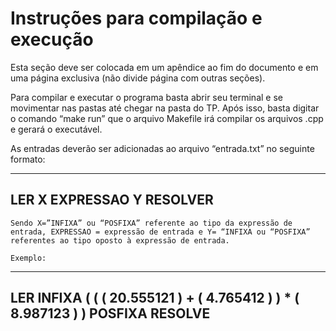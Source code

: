 # Instruções para compilação e execução
Esta seção deve ser colocada em um apêndice ao fim do documento e em uma página exclusiva (não divide página com outras seções).

Para compilar e executar o programa basta abrir seu terminal e se movimentar nas pastas até chegar na pasta do TP. Após isso, basta digitar o comando “make run” que o arquivo Makefile irá compilar os arquivos .cpp e gerará o executável.

As entradas deverão ser adicionadas ao arquivo “entrada.txt” no seguinte formato:
_____________________________________________________________________
LER X EXPRESSAO
Y
RESOLVER
--------------------------------------------------------------------------------------------------------

	Sendo X=”INFIXA” ou “POSFIXA” referente ao tipo da expressão de entrada, EXPRESSAO = expressão de entrada e Y= “INFIXA ou “POSFIXA” referentes ao tipo oposto à expressão de entrada.

	Exemplo:
_____________________________________________________________________
LER INFIXA ( ( ( 20.555121 ) + ( 4.765412 ) ) * ( 8.987123 ) )
POSFIXA
RESOLVE
--------------------------------------------------------------------------------------------------------
